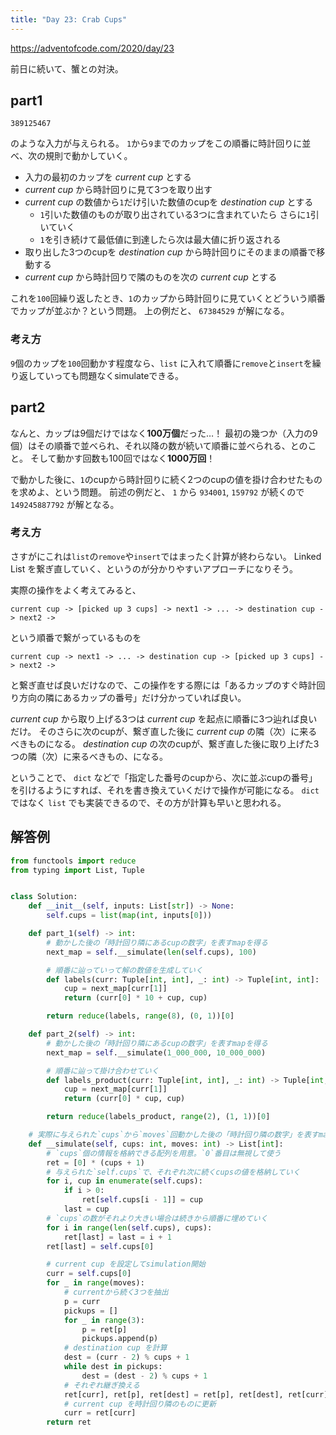 ```yaml
---
title: "Day 23: Crab Cups"
---
```


https://adventofcode.com/2020/day/23

前日に続いて、蟹との対決。


## part1

```
389125467
```

のような入力が与えられる。
`1`から`9`までのカップをこの順番に時計回りに並べ、次の規則で動かしていく。

- 入力の最初のカップを *current cup* とする
- *current cup* から時計回りに見て3つを取り出す
- *current cup* の数値から`1`だけ引いた数値のcupを *destination cup* とする
  - `1`引いた数値のものが取り出されている3つに含まれていたら さらに`1`引いていく
  - `1`を引き続けて最低値に到達したら次は最大値に折り返される
- 取り出した3つのcupを *destination cup* から時計回りにそのままの順番で移動する
- *current cup* から時計回りで隣のものを次の *current cup* とする

これを`100`回繰り返したとき、`1`のカップから時計回りに見ていくとどういう順番でカップが並ぶか？という問題。
上の例だと、 `67384529` が解になる。


### 考え方

`9`個のカップを`100`回動かす程度なら、`list` に入れて順番に`remove`と`insert`を繰り返していっても問題なくsimulateできる。


## part2

なんと、カップは9個だけではなく**100万個**だった…！ 最初の幾つか（入力の9個）はその順番で並べられ、それ以降の数が続いて順番に並べられる、とのこと。
そして動かす回数も100回ではなく**1000万回**！

で動かした後に、`1`のcupから時計回りに続く2つのcupの値を掛け合わせたものを求めよ、という問題。
前述の例だと、 `1` から `934001`, `159792` が続くので `149245887792` が解となる。


### 考え方

さすがにこれは`list`の`remove`や`insert`ではまったく計算が終わらない。
Linked List を繋ぎ直していく、というのが分かりやすいアプローチになりそう。

実際の操作をよく考えてみると、

```
current cup -> [picked up 3 cups] -> next1 -> ... -> destination cup -> next2 -> 
```

という順番で繋がっているものを

```
current cup -> next1 -> ... -> destination cup -> [picked up 3 cups] -> next2 -> 
```

と繋ぎ直せば良いだけなので、この操作をする際には「あるカップのすぐ時計回り方向の隣にあるカップの番号」だけ分かっていれば良い。

*current cup* から取り上げる3つは *current cup* を起点に順番に3つ辿れば良いだけ。
そのさらに次のcupが、繋ぎ直した後に *current cup* の隣（次）に来るべきものになる。
*destination cup* の次のcupが、繋ぎ直した後に取り上げた3つの隣（次）に来るべきもの、になる。

ということで、 `dict` などで「指定した番号のcupから、次に並ぶcupの番号」を引けるようにすれば、それを書き換えていくだけで操作が可能になる。
`dict` ではなく `list` でも実装できるので、その方が計算も早いと思われる。


## 解答例

```python
from functools import reduce
from typing import List, Tuple


class Solution:
    def __init__(self, inputs: List[str]) -> None:
        self.cups = list(map(int, inputs[0]))

    def part_1(self) -> int:
        # 動かした後の「時計回り隣にあるcupの数字」を表すmapを得る
        next_map = self.__simulate(len(self.cups), 100)

        # 順番に辿っていって解の数値を生成していく
        def labels(curr: Tuple[int, int], _: int) -> Tuple[int, int]:
            cup = next_map[curr[1]]
            return (curr[0] * 10 + cup, cup)

        return reduce(labels, range(8), (0, 1))[0]

    def part_2(self) -> int:
        # 動かした後の「時計回り隣にあるcupの数字」を表すmapを得る
        next_map = self.__simulate(1_000_000, 10_000_000)

        # 順番に辿って掛け合わせていく
        def labels_product(curr: Tuple[int, int], _: int) -> Tuple[int, int]:
            cup = next_map[curr[1]]
            return (curr[0] * cup, cup)

        return reduce(labels_product, range(2), (1, 1))[0]

    # 実際に与えられた`cups`から`moves`回動かした後の「時計回り隣の数字」を表すmapを計算する
    def __simulate(self, cups: int, moves: int) -> List[int]:
        # `cups`個の情報を格納できる配列を用意。`0`番目は無視して使う
        ret = [0] * (cups + 1)
        # 与えられた`self.cups`で、それぞれ次に続くcupsの値を格納していく
        for i, cup in enumerate(self.cups):
            if i > 0:
                ret[self.cups[i - 1]] = cup
            last = cup
        # `cups`の数がそれより大きい場合は続きから順番に埋めていく
        for i in range(len(self.cups), cups):
            ret[last] = last = i + 1
        ret[last] = self.cups[0]

        # current cup を設定してsimulation開始
        curr = self.cups[0]
        for _ in range(moves):
            # currentから続く3つを抽出
            p = curr
            pickups = []
            for _ in range(3):
                p = ret[p]
                pickups.append(p)
            # destination cup を計算
            dest = (curr - 2) % cups + 1
            while dest in pickups:
                dest = (dest - 2) % cups + 1
            # それぞれ継ぎ換える
            ret[curr], ret[p], ret[dest] = ret[p], ret[dest], ret[curr]
            # current cup を時計回り隣のものに更新
            curr = ret[curr]
        return ret
```
